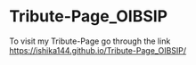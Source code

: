 # Tribute-Page_OIBSIP

To visit my Tribute-Page go through the link
https://ishika144.github.io/Tribute-Page_OIBSIP/
